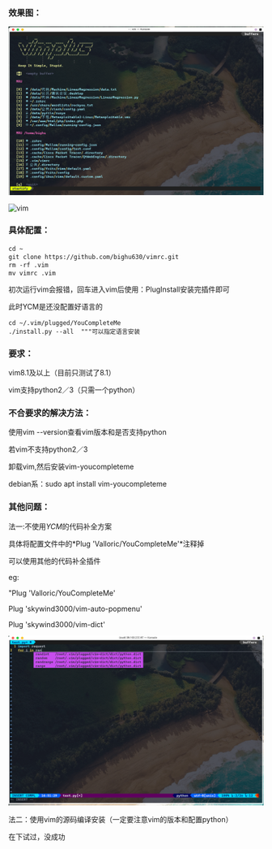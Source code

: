 ### 效果图：

![img](https://github.com/bighu630/img/blob/main/vim01.png)

![vim](https://github.com/bighu630/img/blob/main/vim.gif)



### 具体配置：

```
cd ~
git clone https://github.com/bighu630/vimrc.git
rm -rf .vim
mv vimrc .vim
```

初次运行vim会报错，回车进入vim后使用：PlugInstall安装完插件即可

此时YCM是还没配置好语言的

```
cd ~/.vim/plugged/YouCompleteMe
./install.py --all  """可以指定语言安装
```



### 要求：

vim8.1及以上（目前只测试了8.1）

vim支持python2／3（只需一个python）



### 不合要求的解决方法：

使用vim --version查看vim版本和是否支持python

若vim不支持python2／3

卸载vim,然后安装vim-youcompleteme

debian系：sudo apt install vim-youcompleteme



### 其他问题：

法一:不使用*YCM*的代码补全方案

具体将配置文件中的*Plug 'Valloric/YouCompleteMe'*注释掉

可以使用其他的代码补全插件

eg:  

  "Plug 'Valloric/YouCompleteMe'
  
  Plug 'skywind3000/vim-auto-popmenu'
  
  Plug 'skywind3000/vim-dict'

![img](https://github.com/bighu630/img/blob/main/vim02.png)

法二：使用vim的源码编译安装（一定要注意vim的版本和配置python）

在下试过，没成功






